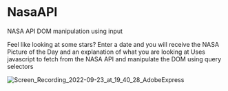 # NasaAPI
NASA API DOM manipulation using input


Feel like looking at some stars? Enter a date and you will receive the NASA Picture of the Day and an explanation of what you are looking at
Uses javascript to fetch from the NASA API and manipulate the DOM using query selectors

![Screen_Recording_2022-09-23_at_19_40_28_AdobeExpress](https://user-images.githubusercontent.com/93407223/192070185-984a15e5-aab5-4b19-bcb7-c448c00eb419.gif)
